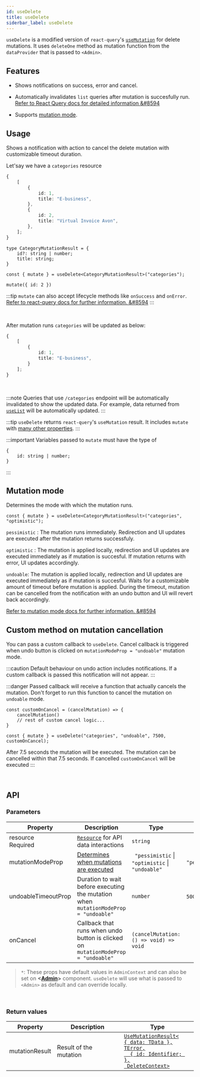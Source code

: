 ```yaml
---
id: useDelete
title: useDelete
siderbar_label: useDelete
---
```


`useDelete` is a modified version of `react-query`'s [`useMutation`](https://react-query.tanstack.com/reference/useMutation#) for delete mutations. It uses `deleteOne` method as mutation function from the `dataProvider` that is passed to `<Admin>`.  

## Features

* Shows notifications on success, error and cancel. 

* Automatically invalidates `list` queries after mutation is succesfully run.  
[Refer to React Query docs for detailed information &#8594](https://react-query.tanstack.com/guides/invalidations-from-mutations)

* Supports [mutation mode](#mutation-mode).


## Usage
Shows a notification with action to cancel the delete mutation with customizable timeout duration.

Let'say we have a `categories` resource

```ts title="https://refine-fake-rest.pankod.com/categories"
{
    [
        {
            id: 1,
            title: "E-business",
        },
        {
            id: 2,
            title: "Virtual Invoice Avon",
        },
    ];
}
```

```tsx
type CategoryMutationResult = {
    id?: string | number;
    title: string;
}

const { mutate } = useDelete<CategoryMutationResult>("categories");

mutate({ id: 2 })
```

:::tip
`mutate` can also accept lifecycle methods like `onSuccess` and `onError`.  
[Refer to react-query docs for further information.  &#8594](https://react-query.tanstack.com/guides/mutations#mutation-side-effects)
:::

<br/>

After mutation runs `categories` will be updated as below:

```ts title="https://refine-fake-rest.pankod.com/categories"
{
    [
        {
            id: 1,
            title: "E-business",
        }
    ];
}
```
<br/>

:::note
Queries that use `/categories` endpoint will be automatically invalidated to show the updated data. For example, data returned from [`useList`](#) will be automatically updated.
:::

:::tip
`useDelete` returns `react-query`'s `useMutation` result. It includes `mutate` with  [many other properties](https://react-query.tanstack.com/reference/useMutation).
:::

:::important
Variables passed to `mutate` must have the type of

```tsx
{
    id: string | number;
}
```
:::

## Mutation mode

Determines the mode with which the mutation runs.

```tsx
const { mutate } = useDelete<CategoryMutationResult>("categories", "optimistic");
```
 `pessimistic` : The mutation runs immediately. Redirection and UI updates are executed after the mutation returns successfuly.

 `optimistic` : The mutation is applied locally, redirection and UI updates are executed immediately as if mutation is succesful. If mutation returns with error, UI updates accordingly.

 `undoable`: The mutation is applied locally, redirection and UI updates are executed immediately as if mutation is succesful. Waits for a customizable amount of timeout before mutation is applied. During the timeout, mutation can be cancelled from the notification with an undo button and UI will revert back accordingly.


[Refer to mutation mode docs for further information. &#8594](#)


## Custom method on mutation cancellation
You can pass a custom callback to `useDelete`. Cancel callback is triggered when undo button is clicked on  `mutationModeProp = "undoable"` mutation mode.

:::caution
Default behaviour on undo action includes notifications. If a custom callback is passed this notification will not appear.
:::

:::danger
Passed callback will receive a function that actually cancels the mutation. Don't forget to run this function to cancel the mutation on `undoable` mode.

```tsx
const customOnCancel = (cancelMutation) => {
    cancelMutation()
    // rest of custom cancel logic...
}

const { mutate } = useDelete("categories", "undoable", 7500, customOnCancel);
```
After 7.5 seconds the mutation will be executed. The mutation can be cancelled within that 7.5 seconds. If cancelled `customOnCancel` will be executed
:::

<br />

## API

### Parameters


| Property               | Description                                                                                        | Type                                                              | Default          |
| ---------------------- | -------------------------------------------------------------------------------------------------- | ----------------------------------------------------------------- | ---------------- |
| resource  <div className=" required">Required</div>               | [`Resource`](#) for API data interactions                                                          | `string`                                                          |                  |
| mutationModeProp           | [Determines when mutations are executed](#)                                                        | ` "pessimistic` \| `"optimistic` \| `"undoable"`                  | `"pessimistic"`* |
| undoableTimeoutProp        | Duration to wait before executing the mutation when `mutationModeProp = "undoable"`                       | `number`                                                          | `5000ms`*          |
| onCancel               | Callback that runs when undo button is clicked on `mutationModeProp = "undoable"`                                                      | `(cancelMutation: () => void) => void`  |                         | `"list"`         |

>`*`: These props have default values in `AdminContext` and can also be set on **<[Admin](#)>** component. `useDelete` will use what is passed to `<Admin>` as default and can override locally.

<br/>

### Return values

| Property       | Description            | Type                                                                                                          |
| -------------- | ---------------------- | ------------------------------------------------------------------------------------------------------------- |
| mutationResult | Result of the mutation          | [`UseMutationResult<`<br/>`{ data: TData },`<br/>`TError,`<br/>`  { id: Identifier; },`<br/>` DeleteContext>`](https://react-query.tanstack.com/reference/useMutation) |

